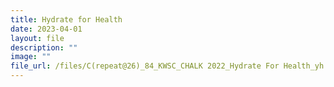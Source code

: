 ```yaml
---
title: Hydrate for Health
date: 2023-04-01
layout: file
description: ""
image: ""
file_url: /files/C(repeat@26)_84_KWSC_CHALK 2022_Hydrate For Health_yh.pdf
---
```

